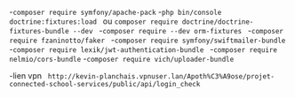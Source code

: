 -`composer require symfony/apache-pack`
-`php bin/console doctrine:fixtures:load ` ou `composer require doctrine/doctrine-fixtures-bundle --dev `
-`composer require --dev orm-fixtures `
-`composer require fzaninotto/faker `
-`composer require symfony/swiftmailer-bundle`
-`composer require lexik/jwt-authentication-bundle `
-`composer require nelmio/cors-bundle`
-`composer require vich/uploader-bundle`


-lien vpn ` http://kevin-planchais.vpnuser.lan/Apoth%C3%A9ose/projet-connected-school-services/public/api/login_check`